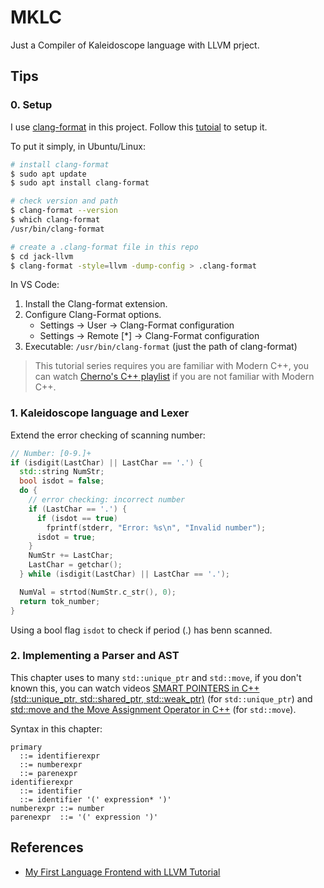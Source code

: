 # MKLC

Just a Compiler of Kaleidoscope language with LLVM prject.

## Tips

### 0. Setup

I use [clang-format](https://clang.llvm.org/docs/ClangFormat.html) in this project. Follow this [tutoial](https://blog.csdn.net/chengyq116/article/details/121390536) to setup it.

To put it simply, in Ubuntu/Linux:

```bash
# install clang-format
$ sudo apt update
$ sudo apt install clang-format

# check version and path
$ clang-format --version
$ which clang-format
/usr/bin/clang-format

# create a .clang-format file in this repo
$ cd jack-llvm
$ clang-format -style=llvm -dump-config > .clang-format
```

In VS Code:

1. Install the Clang-format extension.
2. Configure Clang-Format options.
    - Settings -> User -> Clang-Format configuration
    - Settings -> Remote [*] -> Clang-Format configuration
3. Executable: `/usr/bin/clang-format` (just the path of clang-format)

> This tutorial series requires you are familiar with Modern C++, you can watch [Cherno's C++ playlist](https://www.youtube.com/playlist?list=PLlrATfBNZ98dudnM48yfGUldqGD0S4FFb) if you are not familiar with Modern C++.

### 1. Kaleidoscope language and Lexer

Extend the error checking of scanning number:

```c++
// Number: [0-9.]+
if (isdigit(LastChar) || LastChar == '.') {
  std::string NumStr;
  bool isdot = false;
  do {
    // error checking: incorrect number
    if (LastChar == '.') {
      if (isdot == true)
        fprintf(stderr, "Error: %s\n", "Invalid number");
      isdot = true;
    }
    NumStr += LastChar;
    LastChar = getchar();
  } while (isdigit(LastChar) || LastChar == '.');

  NumVal = strtod(NumStr.c_str(), 0);
  return tok_number;
}
```

Using a bool flag `isdot` to check if period (.) has benn scanned.

### 2. Implementing a Parser and AST

This chapter uses to many `std::unique_ptr` and `std::move`, if you don't known this, you can watch videos [SMART POINTERS in C++ (std::unique_ptr, std::shared_ptr, std::weak_ptr)][smart-pointers] (for `std::unique_ptr`) and [std::move and the Move Assignment Operator in C++][move] (for `std::move`).

Syntax in this chapter:

```
primary
  ::= identifierexpr
  ::= numberexpr
  ::= parenexpr
identifierexpr
  ::= identifier
  ::= identifier '(' expression* ')'
numberexpr ::= number
parenexpr  ::= '(' expression ')'
```

## References

- [My First Language Frontend with LLVM Tutorial](https://llvm.org/docs/tutorial/MyFirstLanguageFrontend/index.html)

[smart-pointers]: https://www.youtube.com/watch?v=UOB7-B2MfwA&list=PLlrATfBNZ98dudnM48yfGUldqGD0S4FFb&index=43&pp=iAQB
[move]: https://www.youtube.com/watch?v=OWNeCTd7yQE&list=PLlrATfBNZ98dudnM48yfGUldqGD0S4FFb&index=90&pp=iAQB
